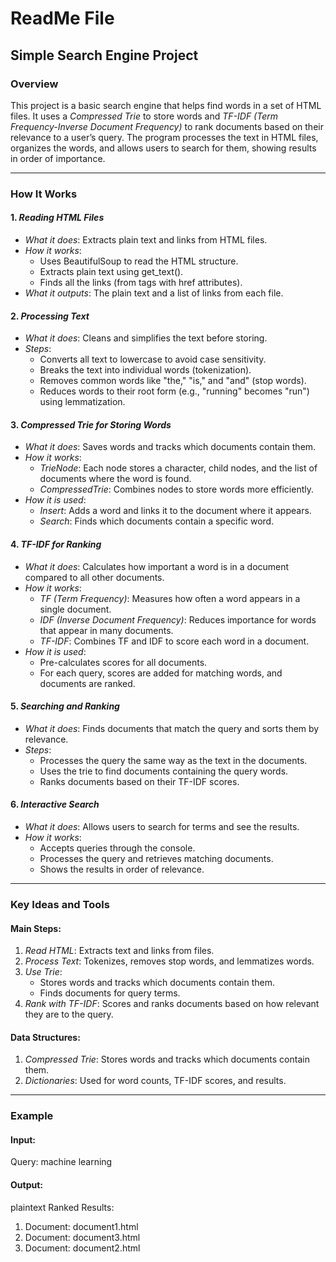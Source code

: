 # ReadMe File

## Simple Search Engine Project

### Overview
This project is a basic search engine that helps find words in a set of HTML files. It uses a *Compressed Trie* to store words and *TF-IDF (Term Frequency-Inverse Document Frequency)* to rank documents based on their relevance to a user’s query. The program processes the text in HTML files, organizes the words, and allows users to search for them, showing results in order of importance.

---

### How It Works

#### 1. *Reading HTML Files*
- *What it does*: Extracts plain text and links from HTML files.
- *How it works*:
  - Uses BeautifulSoup to read the HTML structure.
  - Extracts plain text using get_text().
  - Finds all the links (from <a> tags with href attributes).
- *What it outputs*: The plain text and a list of links from each file.

#### 2. *Processing Text*
- *What it does*: Cleans and simplifies the text before storing.
- *Steps*:
  - Converts all text to lowercase to avoid case sensitivity.
  - Breaks the text into individual words (tokenization).
  - Removes common words like "the," "is," and "and" (stop words).
  - Reduces words to their root form (e.g., "running" becomes "run") using lemmatization.

#### 3. *Compressed Trie for Storing Words*
- *What it does*: Saves words and tracks which documents contain them.
- *How it works*:
  - *TrieNode*: Each node stores a character, child nodes, and the list of documents where the word is found.
  - *CompressedTrie*: Combines nodes to store words more efficiently.
- *How it is used*:
  - *Insert*: Adds a word and links it to the document where it appears.
  - *Search*: Finds which documents contain a specific word.

#### 4. *TF-IDF for Ranking*
- *What it does*: Calculates how important a word is in a document compared to all other documents.
- *How it works*:
  - *TF (Term Frequency)*: Measures how often a word appears in a single document.
  - *IDF (Inverse Document Frequency)*: Reduces importance for words that appear in many documents.
  - *TF-IDF*: Combines TF and IDF to score each word in a document.
- *How it is used*:
  - Pre-calculates scores for all documents.
  - For each query, scores are added for matching words, and documents are ranked.

#### 5. *Searching and Ranking*
- *What it does*: Finds documents that match the query and sorts them by relevance.
- *Steps*:
  - Processes the query the same way as the text in the documents.
  - Uses the trie to find documents containing the query words.
  - Ranks documents based on their TF-IDF scores.

#### 6. *Interactive Search*
- *What it does*: Allows users to search for terms and see the results.
- *How it works*:
  - Accepts queries through the console.
  - Processes the query and retrieves matching documents.
  - Shows the results in order of relevance.

---

### Key Ideas and Tools

#### Main Steps:
1. *Read HTML*: Extracts text and links from files.
2. *Process Text*: Tokenizes, removes stop words, and lemmatizes words.
3. *Use Trie*:
   - Stores words and tracks which documents contain them.
   - Finds documents for query terms.
4. *Rank with TF-IDF*: Scores and ranks documents based on how relevant they are to the query.

#### Data Structures:
1. *Compressed Trie*: Stores words and tracks which documents contain them.
2. *Dictionaries*: Used for word counts, TF-IDF scores, and results.

---

### Example
#### Input:
Query: machine learning

#### Output:
plaintext
Ranked Results:
1. Document: document1.html
2. Document: document3.html
3. Document: document2.html

